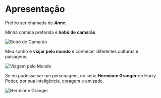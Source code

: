 # Apresentação


Prefiro ser chamada de ***Anne***.


Minha comida preferida é **bobó de camarão**.

  

![Bobó de Camarão](https://claudia.abril.com.br/wp-content/uploads/2020/01/bobocc81-de-camaracc83o.jpg?quality=85)

  

Meu sonho é **viajar pelo mundo** e conhecer diferentes culturas e paisagens.

  

![Viagem pelo Mundo](https://img.freepik.com/vetores-premium/malas-e-design-de-viagens-pelo-mundo_18591-61201.jpg)

  

Se eu pudesse ser um personagem, eu seria **Hermione Granger** de Harry Potter, por sua inteligência, coragem e amizade.


![Hermione Granger](https://i.pinimg.com/originals/65/3d/01/653d01c977ea7ce63d9eb06f5a273d7d.jpg)